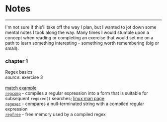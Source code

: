 # Notes
<hr>
I'm not sure if this'll take off the way I plan, but I wanted to jot down some mental notes I took along the way. Many times I would stumble upon a concept when reading or completing an exercise that would set me on a path to learn something interesting - something worth remembering (big or small).

### chapter 1

Regex basics<br>
_source_: exercise 3<br><br>
[match example](https://www.quora.com/How-do-I-use-regular-expressions-in-the-C-programming-language)<br>
[`regcomp`](http://pubs.opengroup.org/onlinepubs/7908799/xsh/regcomp.html) - compiles a regular expression into a form that is suitable for subsequent `regexec()` searches; [linux man page](https://linux.die.net/man/3/regcomp)<br>
[`regexec`](https://www.mkssoftware.com/docs/man3/regexec.3.asp) - compares a null-terminated string with a compiled regular expression<br>
[`regfree`](https://www.gnu.org/software/libc/manual/html_node/Regexp-Cleanup.html) - free memory used by a compiled regex<br>
